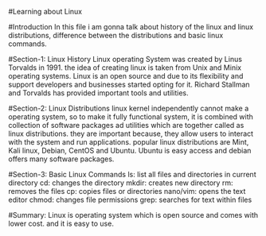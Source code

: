 #Learning about Linux 

#Introduction
In this file i am gonna talk about history of the linux and linux distributions, difference between the distributions and basic linux commands.

#Section-1: Linux History
Linux operating System was created by Linus Torvalds in 1991. the idea of creating linux is taken from Unix and Minix operating systems. Linux is an open source and due to its flexibility and support developers and businesses started opting for it. Richard Stallman and Torvalds has provided important tools and utilities.

#Section-2: Linux Distributions
linux kernel independently cannot make a operating system, so to make it fully functional system, it is combined with collection of software packages ad utilities which are together called as linux distributions. they are important because, they allow users to interact with the system and run applications. popular linux distributions are Mint, Kali linux, Debian, CentOS and Ubuntu. Ubuntu is easy access and debian offers many software packages.

#Section-3: Basic Linux Commands
ls: list all files and directories in current directory
cd: changes the directory
mkdir: creates new directory
rm: removes the files
cp: copies files or directories
nano/vim: opens the text editor
chmod: changes file permissions
grep: searches for text within files

#Summary:
Linux is operating system which is open source and comes with lower cost. and it is easy to use.
